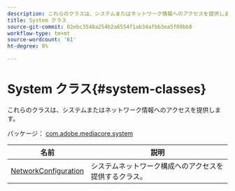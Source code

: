```yaml
---
description: これらのクラスは、システムまたはネットワーク情報へのアクセスを提供します。
title: System クラス
source-git-commit: 02ebc3548a254b2a6554f1ab34afbb3ea5f09bb8
workflow-type: tm+mt
source-wordcount: '61'
ht-degree: 0%

---
```


# System クラス{#system-classes}

これらのクラスは、システムまたはネットワーク情報へのアクセスを提供します。

パッケージ： [com.adobe.mediacore.system](https://help.adobe.com/en_US/primetime/api/psdk/asdoc-dhls_1.4/com/adobe/mediacore/system/package-detail.html)

| 名前 | 説明 |
|---|---|
| [NetworkConfiguration](https://help.adobe.com/en_US/primetime/api/psdk/asdoc-dhls_1.4/com/adobe/mediacore/system/NetworkConfiguration.html) | システムネットワーク構成へのアクセスを提供するクラス。 |
